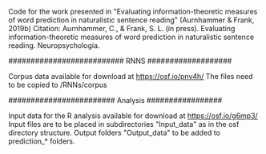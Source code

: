 Code for the work presented in "Evaluating information-theoretic measures of word prediction in naturalistic sentence reading" (Aurnhammer & Frank, 2019b)
Citation: Aurnhammer, C., & Frank, S. L. (in press). Evaluating information-theoretic measures of word prediction in naturalistic sentence reading. Neuropsychologia.

########################## RNNS ###################

Corpus data available for download at https://osf.io/pnv4h/ 
The files need to be copied to /RNNs/corpus

######################## Analysis #################

Input data for the R analysis available for download at https://osf.io/g6mp3/
Input files are to be placed in subdirectories "Input_data" as in the osf directory structure.
Output folders "Output_data" to be added to prediction_* folders.
